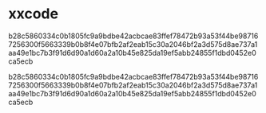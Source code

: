 # xxcode
b28c5860334c0b1805fc9a9bdbe42acbcae83ffef78472b93a53f44be987167256300f5663339b0b8f4e07bfb2af2eab15c30a2046bf2a3d575d8ae737a1aa49e1bc7b3f91d6d90a1d60a2a10b45e825da19ef5abb24855f1dbd0452e0ca5ecb


b28c5860334c0b1805fc9a9bdbe42acbcae83ffef78472b93a53f44be987167256300f5663339b0b8f4e07bfb2af2eab15c30a2046bf2a3d575d8ae737a1aa49e1bc7b3f91d6d90a1d60a2a10b45e825da19ef5abb24855f1dbd0452e0ca5ecb

